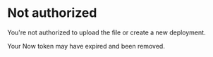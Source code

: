 # Not authorized
You're not authorized to upload the file or create a new deployment.

Your Now token may have expired and been removed.
